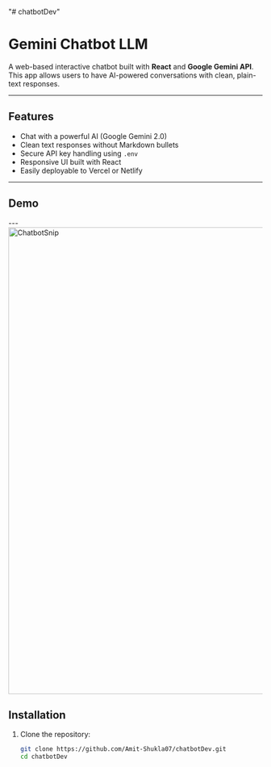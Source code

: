 "# chatbotDev" 

# Gemini Chatbot LLM

A web-based interactive chatbot built with **React** and **Google Gemini API**.  
This app allows users to have AI-powered conversations with clean, plain-text responses.

---

## Features

- Chat with a powerful AI (Google Gemini 2.0)
- Clean text responses without Markdown bullets
- Secure API key handling using `.env`
- Responsive UI built with React
- Easily deployable to Vercel or Netlify

---

## Demo





---<img width="1920" height="925" alt="ChatbotSnip" src="https://github.com/user-attachments/assets/2618b04a-c23e-416d-b40d-ad0db7e7224d" />


## Installation

1. Clone the repository:
   ```bash
   git clone https://github.com/Amit-Shukla07/chatbotDev.git
   cd chatbotDev

